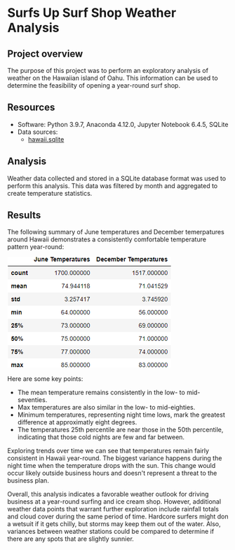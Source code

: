 # Surfs Up Surf Shop Weather Analysis
## Project overview
The purpose of this project was to perform an exploratory analysis of weather on the Hawaiian island of Oahu.  This information can be used  to determine the feasibility of opening a year-round surf shop.


## Resources
* Software:  Python 3.9.7, Anaconda 4.12.0, Jupyter Notebook 6.4.5, SQLite
* Data sources:  
  * [hawaii.sqlite](https://github.com/curt0230/surfs_up/blob/main/hawaii.sqlite)

## Analysis
Weather data collected and stored in a SQLite database format was used to perform this analysis.  This data was filtered by month and aggregated to create temperature statistics.  

## Results
The following summary of June temperatures and December temerpatures around Hawaii demonstrates a consistently comfortable temperature pattern year-round:

![summary.png](/summary.png)

Here are some key points:
* The mean temperature remains consistently in the low- to mid-seventies.
* Max temperatures are also similar in the low- to mid-eighties.
* Minimum temperatures, representing night time lows, mark the greatest difference at approximatly eight degrees.
* The temperatures 25th percentile are near those in the 50th percentile, indicating that those cold nights are few and far between.

Exploring trends over time we can see that temperatures remain fairly consistent in Hawaii year-round.  The biggest variance happens during the night time when the temperature drops with the sun.  This change would occur likely outside business hours and doesn't represent a threat to the business plan.

Overall, this analysis indicates a favorable weather outlook for driving business at a year-round surfing and ice cream shop.  However, additional weather data points that warrant further exploration include rainfall totals and cloud cover during the same period of time.  Hardcore surfers might don a wetsuit if it gets chilly, but storms may keep them out of the water.  Also, variances between weather stations could be compared to determine if there are any spots that are slightly sunnier.
